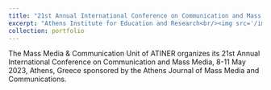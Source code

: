 ```yaml
---
title: "21st Annual International Conference on Communication and Mass Media"
excerpt: "Athens Institute for Education and Research<br/><img src='/images/atiner.png'>"
collection: portfolio
---
```


The Mass Media & Communication Unit of ATINER organizes its 21st Annual International Conference on Communication and Mass Media, 8-11 May 2023, Athens, Greece sponsored by the Athens Journal of Mass Media and Communications. 
